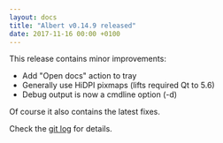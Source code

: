 ```yaml
---
layout: docs
title: "Albert v0.14.9 released"
date: 2017-11-16 00:00 +0100
---
```

This release contains minor improvements:

* Add "Open docs" action to tray
* Generally use HiDPI pixmaps (lifts required Qt to 5.6)
* Debug output is now a cmdline option (-d)

Of course it also contains the latest fixes.

Check the [git log](https://github.com/albertlauncher/albert/commits/v0.14.9) for details.

